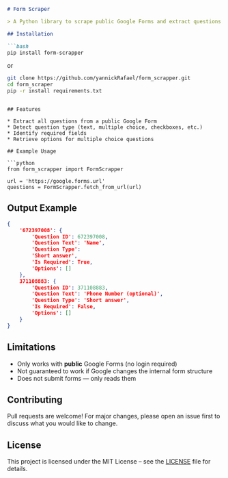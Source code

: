 
````markdown
# Form Scraper

> A Python library to scrape public Google Forms and extract questions and their properties (type, required, options, etc.).

## Installation

```bash
pip install form-scrapper
````
or

```bash
git clone https://github.com/yannickRafael/form_scrapper.git
cd form_scraper
pip -r install requirements.txt
```

```

## Features

* Extract all questions from a public Google Form
* Detect question type (text, multiple choice, checkboxes, etc.)
* Identify required fields
* Retrieve options for multiple choice questions

## Example Usage

```python
from form_scrapper import FormScrapper

url = 'https://google.forms.url'
questions = FormScrapper.fetch_from_url(url)
```

## Output Example

```json
{
    '672397008': {
        'Question ID': 672397008, 
        'Question Text': 'Name', 
        'Question Type': 
        'Short answer', 
        'Is Required': True, 
        'Options': []
    },
    371108883: {
        'Question ID': 371108883, 
        'Question Text': 'Phone Number (optional)', 
        'Question Type': 'Short answer', 
        'Is Required': False, 
        'Options': []
    }
}
```

## Limitations

* Only works with **public** Google Forms (no login required)
* Not guaranteed to work if Google changes the internal form structure
* Does not submit forms — only reads them


## Contributing

Pull requests are welcome! For major changes, please open an issue first to discuss what you would like to change.

## License

This project is licensed under the MIT License – see the [LICENSE](LICENSE) file for details.

```